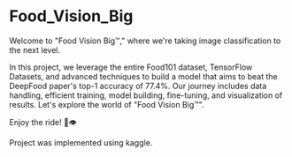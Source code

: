 # Food_Vision_Big

Welcome to "Food Vision Big™," where we're taking image classification to the next level. 

In this project, we leverage the entire Food101 dataset, TensorFlow Datasets, and advanced techniques to build a model that aims to beat the DeepFood paper's top-1 accuracy of 77.4%. 
Our journey includes data handling, efficient training, model building, fine-tuning, and visualization of results. 
Let's explore the world of "Food Vision Big™". 

Enjoy the ride! 🍔👁

Project was implemented using kaggle.
